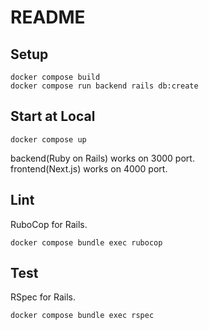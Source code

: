 # README

## Setup

```
docker compose build
docker compose run backend rails db:create
```

## Start at Local

```
docker compose up
```

backend(Ruby on Rails) works on 3000 port.  
frontend(Next.js) works on 4000 port.

## Lint

RuboCop for Rails.

```
docker compose bundle exec rubocop
```

## Test

RSpec for Rails.

```
docker compose bundle exec rspec
```
